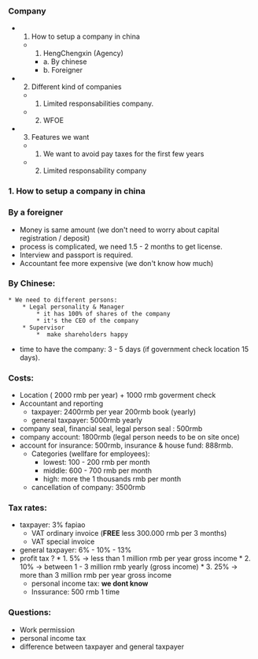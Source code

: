 ### Company ###
* 1. How to setup a company in china
    * 1. HengChengxin (Agency)
        * a. By chinese
        * b. Foreigner
* 2. Different kind of companies
    * 1. Limited responsabilities company.
    * 2. WFOE
* 3. Features we want
    * 1. We want to avoid pay taxes for the first few years
    * 2. Limited responsability company

### 1. How to setup a company in china ###
### By a foreigner
* Money is same amount (we don't need to worry about capital registration / deposit)
* process is complicated, we need 1.5 - 2 months to get license.
* Interview and passport is required.
* Accountant fee more expensive (we don't know how much)

 ### By Chinese:
    * We need to different persons:
        * Legal personality & Manager
            * it has 100% of shares of the company
            * it's the CEO of the company
        * Supervisor
            *  make shareholders happy
 * time to have the company: 3 - 5 days (if government check location 15 days).

### Costs:
 * Location ( 2000 rmb per year) + 1000 rmb goverment check
 * Accountant and reporting
    * taxpayer: 2400rmb per year 200rmb book (yearly)
    * general taxpayer: 5000rmb yearly 
* company seal, financial seal, legal person seal : 500rmb
* company account: 1800rmb (legal person needs to be on site once)
* account for insurance: 500rmb, insurance & house fund: 888rmb.
    * Categories (wellfare for employees):
        * lowest: 100 - 200 rmb per month
        *  middle: 600 - 700 rmb per month
        * high: more the 1 thousands rmb per month
    * cancellation of company: 3500rmb
### Tax rates: ###
* taxpayer: 3% fapiao
    * VAT ordinary invoice (**FREE** less 300.000 rmb per 3 months)
    * VAT special invoice
* general taxpayer: 6% - 10% - 13%
* profit tax ?
        * 1. 5% -> less than 1 million rmb per year gross income
        * 2. 10% -> between 1 - 3 million rmb yearly (gross income)
        * 3. 25% -> more than 3 million rmb per year gross income 
    * personal income tax: **we dont know**
    * Inssurance: 500 rmb 1 time
 
### Questions: ###

* Work permission
* personal income tax
* difference between taxpayer and general taxpayer
